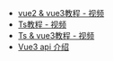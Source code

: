 * [vue2 & vue3教程 - 视频](https://www.bilibili.com/video/BV1Zy4y1K7SH?p=133&vd_source=3d9e9a0e7677ae790c38995a8e2d121a)
* [Ts教程 - 视频](https://www.bilibili.com/video/BV1Xy4y1v7S2?spm_id_from=333.999.0.0&vd_source=3d9e9a0e7677ae790c38995a8e2d121a)
* [Ts & vue3教程 - 视频](https://www.bilibili.com/video/BV1ra4y1H7ih?spm_id_from=333.999.0.0&vd_source=3d9e9a0e7677ae790c38995a8e2d121a)
* [Vue3 api 介绍](https://www.bilibili.com/video/BV1dP411w72K/?spm_id_from=pageDriver&vd_source=3d9e9a0e7677ae790c38995a8e2d121a)